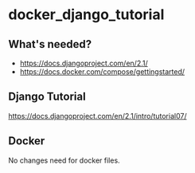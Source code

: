 # docker_django_tutorial

## What's needed?
* https://docs.djangoproject.com/en/2.1/
* https://docs.docker.com/compose/gettingstarted/

## Django Tutorial
https://docs.djangoproject.com/en/2.1/intro/tutorial07/

## Docker
No changes need for docker files.
